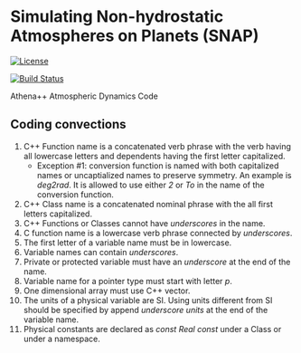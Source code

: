# Simulating Non-hydrostatic Atmospheres on Planets (SNAP)
<!-- Jenkins Status Badge in Markdown (with view), unprotected, flat style -->
<!-- In general, need to be on Princeton VPN, logged into Princeton CAS, with ViewStatus access to Jenkins instance to click on unprotected Build Status Badge, but server is configured to whitelist GitHub -->
[![License](https://img.shields.io/badge/License-BSD%203--Clause-blue.svg)](https://opensource.org/licenses/BSD-3-Clause)
<!--[![Build Status](https://travis-ci.com/luminoctum/athena19-dev.svg?token=AfxC7sH2UkyrrtpsBrob&branch=dev)](https://travis-ci.com/luminoctum/athena19-dev) -->
[![Build Status](https://github.com/luminoctum/athena19-dev/actions/workflows/autotest.yml/badge.svg)](https://github.com/luminoctum/athena19-dev/actions/workflows/autotest.yml)

<!--[![Public GitHub  issues](https://img.shields.io/github/issues/PrincetonUniversity/athena-public-version.svg)](https://github.com/PrincetonUniversity/athena-public-version/issues)
[![Public GitHub pull requests](https://img.shields.io/github/issues-pr/PrincetonUniversity/athena-public-version.svg)](https://github.com/PrincetonUniversity/athena-public-version/pulls) -->

Athena++ Atmospheric Dynamics Code

## Coding convections
1. C++ Function name is a concatenated verb phrase with the verb having all lowercase letters
   and dependents having the first letter capitalized.
   - Exception #1: conversion function is named with both capitalized names or
     uncaptialized names to preserve symmetry. An example is *deg2rad*. It is allowed to
     use either *2* or *To* in the name of the conversion function.
1. C++ Class name is a concatenated nominal phrase with the all first letters
   capitalized.
1. C++ Functions or Classes cannot have *underscores* in the name.
1. C function name is a lowercase verb phrase connected by *underscores*.
1. The first letter of a variable name must be in lowercase.
1. Variable names can contain *underscores*.
1. Private or protected variable must have an *underscore* at the end of the name.
1. Variable name for a pointer type must start with letter *p*.
1. One dimensional array must use C++ vector.
1. The units of a physical variable are SI. Using units different from SI should be
   specified by append *underscore units* at the end of the variable name.
1. Physical constants are declared as *const Real const* under a Class or under a
   namespace.
